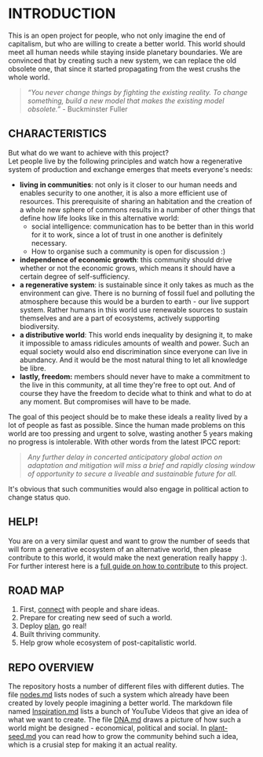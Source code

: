 # INTRODUCTION

This is an open project for people, who not only imagine the end of capitalism, but who are willing to create a better world. 
This world should meet all human needs while staying inside planetary boundaries. We are convinced that by creating such a new system, we can replace the old obsolete one, that since it started propagating from the west crushs the whole world.   
> *“You never change things by fighting the existing reality. To
change something, build a new model that makes the existing model obsolete.”* - Buckminster Fuller

## CHARACTERISTICS
But what do we want to achieve with this project?  
Let people live by the following principles and watch how a regenerative system of production and exchange emerges that meets everyone's needs:

- **living in communities**: not only is it closer to our human needs and enables security to one another, it is also a more efficient use of resources. This prerequisite of sharing an habitation and the creation of a whole new sphere of commons results in a number of other things that define how life looks like in this alternative world:
  - social intelligence: communication has to be better than in this world for it to work, since a lot of trust in one another is definitely necessary.
  - How to organise such a community is open for discussion :)
- **independence of economic growth**: this community should drive whether or not the economic grows, which means it should have a certain degree of self-sufficiency.
- **a regenerative system**: is sustainable since it only takes as much as the environment can give. There is no burning of fossil fuel and polluting the atmosphere because this would be a burden to earth - our live support system. Rather humans in this world use renewable sources to sustain themselves and are a part of ecosystems, actively supporting biodiversity.
- **a distributive world**: This world ends inequality by designing it, to make it impossible to amass ridicules amounts of wealth and power. Such an equal society would also end discrimination since everyone can live in abundancy. And it would be the most natural thing to let all knowledge be libre.
- **lastly, freedom:** members should never have to make a commitment to the live in this community, at all time they're free to opt out. And of course they have the freedom to decide what to think and what to do at any moment. But compromises will have to be made.

The goal of this peoject should be to make these ideals a reality lived by a lot of people as fast as possible. Since the human made problems on this world are too pressing and urgent to solve, wasting another 5 years making no progress is intolerable. With other words from the latest IPCC report:
  > *Any further delay in concerted anticipatory global action on adaptation and mitigation will miss a brief and rapidly closing window of opportunity to secure a liveable and sustainable future for all.*
 
 It's obvious that such communities would also engage in political action to change status quo.

## HELP!

You are on a very similar quest and want to grow the number of seeds that will form a generative ecosystem of an alternative world, then please contribute to this world, it would make the next generation really happy :). For further interest here is a [full guide on how to contribute](https://github.com/protoporos/alternative-world/wiki/How-to-contribute) to this project.

## ROAD MAP

1. First, [connect](plant-seed.md) with people and share ideas.
1. Prepare for creating new seed of such a world.
1. Deploy [plan](DNA.md), go real!
1. Built thriving community.
1. Help grow whole ecosystem of post-capitalistic world.

## REPO OVERVIEW

The repository hosts a number of different files with different duties. The file [nodes.md](https://github.com/protoporos/alternative-world/blob/main/nodes.md) 
lists nodes of such a system which already have been created by lovely people imagining a better world.  The markdown file named [Inspiration.md](Inspiration.md) lists a bunch of YouTube Videos that give an idea of what we want to create. The file [DNA.md](DNA.md) draws a picture of how such a world might be designed - economical, political and social. In [plant-seed.md](plant-seed.md) you can read how to grow the community behind such a idea, which is a crusial step for making it an actual reality.
